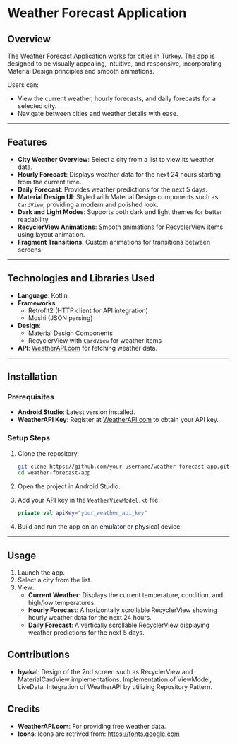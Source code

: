 # Weather Forecast Application

## Overview

The Weather Forecast Application works for cities in Turkey. The app is designed to be visually appealing, intuitive, and responsive, incorporating Material Design principles and smooth animations.

Users can:
- View the current weather, hourly forecasts, and daily forecasts for a selected city.
- Navigate between cities and weather details with ease.

---

## Features

- **City Weather Overview**: Select a city from a list to view its weather data.
- **Hourly Forecast**: Displays weather data for the next 24 hours starting from the current time.
- **Daily Forecast**: Provides weather predictions for the next 5 days.
- **Material Design UI**: Styled with Material Design components such as `CardView`, providing a modern and polished look.
- **Dark and Light Modes**: Supports both dark and light themes for better readability.
- **RecyclerView Animations**: Smooth animations for RecyclerView items using layout animation.
- **Fragment Transitions**: Custom animations for transitions between screens.

---

## Technologies and Libraries Used

- **Language**: Kotlin
- **Frameworks**:
  - Retrofit2 (HTTP client for API integration)
  - Moshi (JSON parsing)
- **Design**:
  - Material Design Components
  - RecyclerView with `CardView` for weather items
- **API**: [WeatherAPI.com](https://www.weatherapi.com) for fetching weather data.

---


## Installation

### Prerequisites
- **Android Studio**: Latest version installed.
- **WeatherAPI Key**: Register at [WeatherAPI.com](https://www.weatherapi.com) to obtain your API key.

### Setup Steps

1. Clone the repository:
   ```bash
   git clone https://github.com/your-username/weather-forecast-app.git
   cd weather-forecast-app
   ```

2. Open the project in Android Studio.

3. Add your API key in the `WeatherViewModel.kt` file:
   ```WeatherViewModel.kt
   private val apiKey="your_weather_api_key"
   ```

4. Build and run the app on an emulator or physical device.

---

## Usage

1. Launch the app.
2. Select a city from the list.
3. View:
   - **Current Weather**: Displays the current temperature, condition, and high/low temperatures.
   - **Hourly Forecast**: A horizontally scrollable RecyclerView showing hourly weather data for the next 24 hours.
   - **Daily Forecast**: A vertically scrollable RecyclerView displaying weather predictions for the next 5 days.

## Contributions

- **hyakal**: Design of the 2nd screen such as RecyclerView and MaterialCardView implementations. Implementation of ViewModel, LiveData. Integration of WeatherAPI by utilizing Repository Pattern.

## Credits

- **WeatherAPI.com**: For providing free weather data.
- **Icons**: Icons are retrived from: https://fonts.google.com
